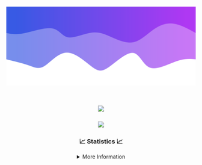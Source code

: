 ![Header](./IMG_4001.png)
<div align="center">

<h1 align="center">
  <a href="https://git.io/typing-svg">
    <img src="https://readme-typing-svg.herokuapp.com/?lines=Welcome+to+my+profile!+👋;JavaScript+developer.;&center=true&size=25">
  </a>
</h1>

<p align="center">
  <img src="https://lanyard.cnrad.dev/api/624702585596805130" />
</p>

### 📈 Statistics 📈
<details>
    <summary>More Information</summary>
    <br/>

<!--START_SECTION:waka-->
![Code Time](http://img.shields.io/badge/Code%20Time-67%20hrs-blue)

![Profile Views](http://img.shields.io/badge/Profile%20Views-7-blue)

**🐱 My GitHub Data** 

> 📦 1.9 kB Used in GitHub's Storage 
 > 
> 🏆 3 Contributions in the Year 2024
 > 
> 🚫 Not Opted to Hire
 > 
> 📜 5 Public Repositories 
 > 
> 🔑 1 Private Repositories 
 > 
**I'm an Early 🐤** 

```text
🌞 Morning                105 commits         ████░░░░░░░░░░░░░░░░░░░░░   15.84 % 
🌆 Daytime                274 commits         ██████████░░░░░░░░░░░░░░░   41.33 % 
🌃 Evening                248 commits         █████████░░░░░░░░░░░░░░░░   37.41 % 
🌙 Night                  36 commits          █░░░░░░░░░░░░░░░░░░░░░░░░   05.43 % 
```
📅 **I'm Most Productive on Thursday** 

```text
Monday                   80 commits          ███░░░░░░░░░░░░░░░░░░░░░░   12.07 % 
Tuesday                  85 commits          ███░░░░░░░░░░░░░░░░░░░░░░   12.82 % 
Wednesday                119 commits         ████░░░░░░░░░░░░░░░░░░░░░   17.95 % 
Thursday                 128 commits         █████░░░░░░░░░░░░░░░░░░░░   19.31 % 
Friday                   87 commits          ███░░░░░░░░░░░░░░░░░░░░░░   13.12 % 
Saturday                 67 commits          ███░░░░░░░░░░░░░░░░░░░░░░   10.11 % 
Sunday                   97 commits          ████░░░░░░░░░░░░░░░░░░░░░   14.63 % 
```


📊 **This Week I Spent My Time On** 

```text
🕑︎ Time Zone: America/New_York

💬 Programming Languages: 
Java                     9 mins              █████████████████████████   100.00 % 

🔥 Editors: 
IntelliJ                 9 mins              █████████████████████████   100.00 % 

🐱‍💻 Projects: 
Xenon                    9 mins              █████████████████████████   100.00 % 

💻 Operating System: 
Windows                  9 mins              █████████████████████████   100.00 % 
```

**I Mostly Code in Java** 

```text
Java                     29 repos            ███████████████████████░░   90.62 % 
JavaScript               2 repos             ██░░░░░░░░░░░░░░░░░░░░░░░   06.25 % 
C++                      1 repo              █░░░░░░░░░░░░░░░░░░░░░░░░   03.12 % 
```



**Timeline**

![Lines of Code chart](https://raw.githubusercontent.com/DevDipin/DevDipin/main/assets/bar_graph.png)


 Last Updated on 03/02/2024 03:12:07 UTC
<!--END_SECTION:waka-->

![Footer](./IMG_4002.png)